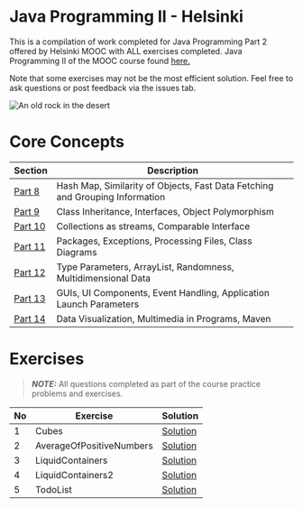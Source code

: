 # Java Programming II - Helsinki
This is a compilation of work completed for Java Programming Part 2 offered by Helsinki MOOC with ALL exercises completed. Java Programming II of the MOOC course found [here.](https://java-programming.mooc.fi/)

Note that some exercises may not be the most efficient solution. Feel free to ask questions or post feedback via the issues tab.

![An old rock in the desert](https://i.imgur.com/li0AlIH.png)

# Core Concepts
| Section                                               | Description                                                                    |
|-------------------------------------------------------|--------------------------------------------------------------------------------|
| [Part   8](https://java-programming.mooc.fi/part-8)   | Hash Map, Similarity of Objects, Fast Data Fetching and Grouping   Information |
| [Part   9](https://java-programming.mooc.fi/part-9)   | Class Inheritance, Interfaces, Object Polymorphism                             |
| [Part   10](https://java-programming.mooc.fi/part-10) | Collections as streams, Comparable Interface                                   |
| [Part   11](https://java-programming.mooc.fi/part-11) | Packages, Exceptions, Processing Files, Class Diagrams                         |
| [Part   12](https://java-programming.mooc.fi/part-12) | Type Parameters, ArrayList, Randomness, Multidimensional Data                  |
| [Part   13](https://java-programming.mooc.fi/part-13) | GUIs, UI Components, Event Handling, Application Launch Parameters             |
| [Part   14](https://java-programming.mooc.fi/part-14) | Data Visualization, Multimedia in Programs, Maven                              |

# Exercises 
> **_NOTE:_**  All questions completed as part of the course practice problems and exercises.

| No | Exercise                 | Solution                                                                                                                 |
|----|--------------------------|--------------------------------------------------------------------------------------------------------------------------|
| 1  | Cubes                    | [Solution](https://github.com/syw175/java-programming-pt2-helsinki/tree/main/part%208/Part8_01.Cubes)                    |
| 2  | AverageOfPositiveNumbers | [Solution](https://github.com/syw175/java-programming-pt2-helsinki/tree/main/part%208/Part8_02.AverageOfPositiveNumbers) |
| 3  | LiquidContainers         | [Solution](https://github.com/syw175/java-programming-pt2-helsinki/tree/main/part%208/Part8_03.LiquidContainers)         |
| 4  | LiquidContainers2        | [Solution](https://github.com/syw175/java-programming-pt2-helsinki/tree/main/part%208/Part8_04.LiquidContainers2)        |
| 5  | TodoList                 | [Solution](https://github.com/syw175/java-programming-pt2-helsinki/tree/main/part%208/Part8_05.TodoList)                 |

